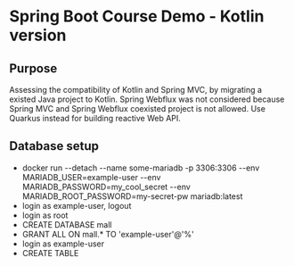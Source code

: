 # Spring Boot Course Demo - Kotlin version

## Purpose

Assessing the compatibility of Kotlin and Spring MVC, by migrating a existed Java project to Kotlin.
Spring Webflux was not considered because Spring MVC and Spring Webflux coexisted project is not allowed.
Use Quarkus instead for building reactive Web API.

## Database setup

- docker run --detach --name some-mariadb -p 3306:3306 --env MARIADB_USER=example-user --env MARIADB_PASSWORD=my_cool_secret --env MARIADB_ROOT_PASSWORD=my-secret-pw  mariadb:latest
- login as example-user, logout
- login as root
- CREATE DATABASE mall
- GRANT ALL ON mall.* TO 'example-user'@'%'
- login as example-user
- CREATE TABLE

